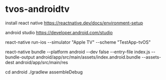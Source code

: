 # tvos-androidtv

install react native https://reactnative.dev/docs/environment-setup

android studio https://developer.android.com/studio

 react-native run-ios  --simulator "Apple TV" --scheme "TestApp-tvOS"

 react-native bundle --platform android --dev false --entry-file index.js --bundle-output android/app/src/main/assets/index.android.bundle --assets-dest android/app/src/main/res


cd android 
 ./gradlew assembleDebug
